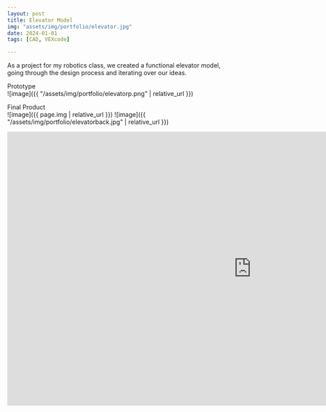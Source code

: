 ```yaml
---
layout: post
title: Elevator Model
img: "assets/img/portfolio/elevator.jpg"
date: 2024-01-01
tags: [CAD, VEXcode]

---
```

As a project for my robotics class, we created a functional elevator model, going through the design process and iterating over our ideas.

Prototype  
![image]({{ "/assets/img/portfolio/elevatorp.png" | relative_url }})

Final Product  
![image]({{ page.img | relative_url }})
![image]({{ "/assets/img/portfolio/elevatorback.jpg" | relative_url }})

<iframe width="1120" height="630"
        src="https://www.youtube.com/embed/1K5FG4cNNhs"
        title="YouTube video player"
        frameborder="0"
        allowfullscreen></iframe>

